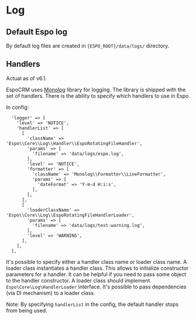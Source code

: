 # Log

## Default Espo log

By default log files are created in `{ESPO_ROOT}/data/logs/` directory.

## Handlers

Actual as of v6.1.

EspoCRM uses [Monolog](https://github.com/Seldaek/monolog) library for logging.
The library is shipped with the set of handlers.
There is the ability to specify which handlers to use in Espo.

In config:

```
  'logger' => [
    'level' => 'NOTICE',
    'handlerList' => [
      [
        'className' => 'Espo\\Core\\Log\\Handler\\EspoRotatingFileHandler',
        'params' => [
          'filename' => 'data/logs/espo.log',
        ],
        'level' => 'NOTICE',
        'formatter' => [
          'className' => 'Monolog\\Formatter\\LineFormatter',
          'params' => [
            'dateFormat' => 'Y-m-d H:i:s',
          ],
        ],
      ],
      [
        'loaderClassName' => 'Espo\\Core\\Log\\EspoRotatingFileHandlerLoader',
        'params' => [
          'filename' => 'data/logs/test-warning.log',
        ],
        'level' => 'WARNING',
      ],
    ],
  ],
```

It's possible to specify either a handler class name or loader class name.
A loader class instantiates a handler class. 
This allows to initialize constructor parameters for a handler. It can be helpful if you need to pass some object to the handler constructor.
A loader class should implement `Espo\Core\Log\HandlerLoader` interface. It's possible to pass dependencies (via DI mechanism) to a loader class.

Note: By specifying `handlerList` in the config, the default handler stops from being used.
